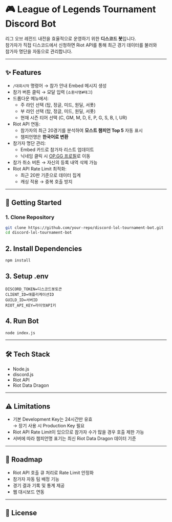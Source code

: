 # 🎮 League of Legends Tournament Discord Bot

리그 오브 레전드 내전을 효율적으로 운영하기 위한 **디스코드 봇**입니다.  
참가자가 직접 디스코드에서 신청하면 Riot API를 통해 최근 경기 데이터를 불러와  
참가자 명단을 자동으로 관리합니다.

---

## ✨ Features
- `/대회시작` 명령어 → 참가 안내 Embed 메시지 생성
- 참가 버튼 클릭 → 모달 입력 (`소환사명#태그`)
- 드롭다운 메뉴에서:
  - 주 라인 선택 (탑, 정글, 미드, 원딜, 서폿)
  - 부 라인 선택 (탑, 정글, 미드, 원딜, 서폿)
  - 현재 시즌 티어 선택 (C, GM, M, D, E, P, G, S, B, I, UR)
- Riot API 연동:
  - 참가자의 최근 20경기를 분석하여 **모스트 챔피언 Top 5** 자동 표시
  - 챔피언명은 **한국어로 변환**
- 참가자 명단 관리:
  - Embed 카드로 참가자 리스트 업데이트
  - 닉네임 클릭 시 [OP.GG 프로필](https://op.gg)로 이동
- 참가 취소 버튼 → 자신의 등록 내역 삭제 가능
- Riot API Rate Limit 최적화:
  - 최근 20판 기준으로 데이터 집계
  - 캐싱 적용 → 중복 호출 방지

---

## 🚀 Getting Started

### 1. Clone Repository
```bash
git clone https://github.com/your-repo/discord-lol-tournament-bot.git
cd discord-lol-tournament-bot
```

## 2. Install Dependencies
```bash
npm install
```

## 3. Setup .env
```env
DISCORD_TOKEN=디스코드봇토큰
CLIENT_ID=애플리케이션ID
GUILD_ID=서버ID
RIOT_API_KEY=라이엇API키
```

## 4. Run Bot
```bash
node index.js
```

---

## 🛠️ Tech Stack
- Node.js  
- discord.js  
- Riot API  
- Riot Data Dragon  

---

## ⚠️ Limitations
- 기본 Development Key는 24시간만 유효  
  → 장기 사용 시 Production Key 필요  
- Riot API Rate Limit이 있으므로 참가자 수가 많을 경우 호출 제한 가능  
- 서버에 따라 챔피언명 표기는 최신 Riot Data Dragon 데이터 기준  

---

## 📌 Roadmap
- Riot API 호출 큐 처리로 Rate Limit 안정화  
- 참가자 자동 팀 배정 기능  
- 경기 결과 기록 및 통계 제공  
- 웹 대시보드 연동  

---

## 📄 License
